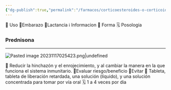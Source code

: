```yaml
---
{"dg-publish":true,"permalink":"/farmacos/corticoesteroides-o-corticoides/"}
---
```


🎯 Uso
🤰Embarazo
🥛Lactancia
ℹ️ Informacion 
💊 Forma
🗓️ Posologia
### Prednisona
---

![Pasted image 20231117025423.png|undefined](/img/user/Cirugia%20Bucal%20I/Medias/Pasted%20image%2020231117025423.png)

🎯 Reducir la hinchazón y el enrojecimiento, y al cambiar la manera en la que funciona el sistema inmunitario.
🤰Evaluar riesgo/beneficio
🥛Evitar
💊 Tableta, tableta de liberación retardada, una solución (líquido), y una solución concentrada para tomar por vía oral
🗓️ 1 a 4 veces por dia
